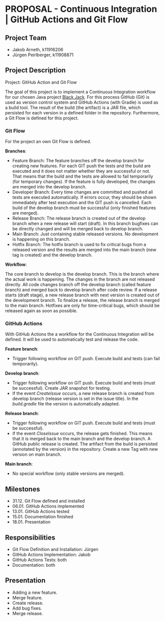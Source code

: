 # PROPOSAL - Continuous Integration | GitHub Actions and Git Flow

## Project Team
- Jakob Arneth, k11916206
- Jürgen Peirlberger, k11908871

## Project Description
Project: GitHub Action and Git Flow

The goal of this project is to implement a Continuous Integration workflow for our chosen Java project [Black Jack](https://github.com/jdarneth/Continous-Integration-GitHub/tree/main/Blackjack). For this process GitHub (Git) is used as version control system and GitHub Actions (with Gradle) is used as a build tool. The result of the build (the artifact) is a JAR file, which persisted for each version in a defined folder in the repository. Furthermore, a Git Flow is defined for this project.

### Git Flow
For the project an own Git Flow is defined. 

**Branches**:

- Feature Branch: The feature branches off the develop branch for creating new features. For each GIT push the tests and the build are executed and it does not matter whether they are successful or not. That means that the build and the tests are allowed to fail temporarily (for temporary changes). If the feature is fully developed, the changes are merged into the develop branch.
- Developer Branch: Every time changes are committed and pushed all tests are executed automatically. If errors occur, they should be shown immediately after test execution and the GIT push is cancelled. Each build of the develop branch must be successful (only finished features are merged).
- Release Branch: The release branch is created out of the develop branch when a new release will start (draft). In this branch bugfixes can be directly changed and will be merged back to develop branch.
- Main Branch: Just containing stable released versions. No development is happening on this branch.
- Hotfix Branch: The hotfix branch is used to fix critical bugs from a released version and the results are merged into the main branch (new tag is created) and the develop branch.

**Workflow**:

The core branch to develop is the develop branch. This is the branch where the actual work is happening. The changes in the branch are not released directly. All code changes branch off the develop branch (called feature branch) and merged back to develop branch after code review. If a release starts (draft stage), a new release branch with next version is created out of the development branch. To finalize a release, the release branch is merged to the main branch. Hotfixes are only for time-critical bugs, which should be released again as soon as possible. 

### GitHub Actions
With GitHub Actions the a workflow for the Continuous Integration will be defined. It will be used to automatically test and release the code.

**Feature branch**: 

* Trigger following workflow on GIT push. Execute build and tests (can fail temporarily).

**Develop branch**: 

* Trigger following workflow on GIT push. Execute build and tests (must be successful). Create JAR snapshot for testing. 
* If the event *CreateIssue* occurs, a new release branch is created from develop branch (release version is set in the issue title). In the *build.gradle* file the version is automatically adapted.

**Release branch**: 

* Trigger following workflow on GIT push. Execute build and tests (must be successful). 
* If the event *CloseIssue* occurs, the release gets finished. This means that it is merged back to the main branch and the develop branch. A GitHub public release is created. The artifact from the build is persisted (annotated by the version) in the repository. Create a new Tag with new version on main branch.

**Main branch**: 

* No special workflow (only stable versions are merged).

## Milestones
- 31.12. Git Flow defined and installed
- 06.01. GitHub Actions implemented
- 13.01. GitHub Actions tested
- 15.01. Documentation finished
- 18.01. Presentation

## Responsibilities
- Git Flow Definition and Installation: Jürgen
- GitHub Actions Implementation: Jakob
- GitHub Actions Tests: both
- Documentation: both

## Presentation
- Adding a new feature.
- Merge feature.
- Create release.
- Add bug fixes.
- Merge release.
